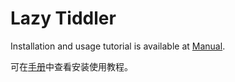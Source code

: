 # Lazy Tiddler

Installation and usage tutorial is available at [Manual](https://tiddly-gittly.github.io/lazy-tiddler).

可在[手册](https://tiddly-gittly.github.io/lazy-tiddler)中查看安装使用教程。
